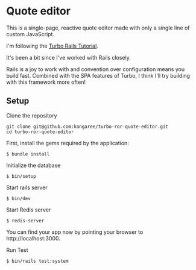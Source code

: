 # Quote editor

This is a single-page, reactive quote editor made with only a single line of 
custom JavaScript.

I'm following the [Turbo Rails Tutorial](https://www.hotrails.dev/).

It's been a bit since I've worked with Rails closely. 

Rails is a joy to work with and convention over configuration means you build fast.
Combined with the SPA features of Turbo, I think I'll try building with this
framework more often!

## Setup

Clone the repository

```
git clone git@github.com:kangaree/turbo-ror-quote-editor.git
cd turbo-ror-quote-editor
```

First, install the gems required by the application:

```
$ bundle install
```

Initialize the database

```
$ bin/setup
```

Start rails server

```
$ bin/dev
```

Start Redis server

```
$ redis-server
```

You can find your app now by pointing your browser to http://localhost:3000.

Run Test

```
$ bin/rails test:system
```


